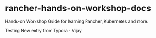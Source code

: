 # rancher-hands-on-workshop-docs
Hands-on Workshop Guide for learning Rancher, Kubernetes and more.

Testing New entry from Typora - Vijay